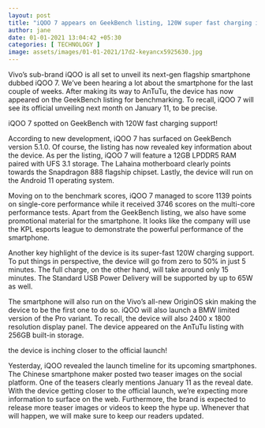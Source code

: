 ```yaml
---
layout: post
title: "iQOO 7 appears on GeekBench listing, 120W super fast charging in tow!"
author: jane 
date: 01-01-2021 13:04:42 +05:30 
categories: [ TECHNOLOGY ] 
image: assets/images/01-01-2021/17d2-keyancx5925630.jpg
---
```

Vivo’s sub-brand iQOO is all set to unveil its next-gen flagship smartphone dubbed iQOO 7. We’ve been hearing a lot about the smartphone for the last couple of weeks. After making its way to AnTuTu, the device has now appeared on the GeekBench listing for benchmarking. To recall, iQOO 7 will see its official unveiling next month on January 11, to be precise.

iQOO 7 spotted on GeekBench with 120W fast charging support!

According to new development, iQOO 7 has surfaced on GeekBench version 5.1.0. Of course, the listing has now revealed key information about the device. As per the listing, iQOO 7 will feature a 12GB LPDDR5 RAM paired with UFS 3.1 storage. The Lahaina motherboard clearly points towards the Snapdragon 888 flagship chipset. Lastly, the device will run on the Android 11 operating system.

Moving on to the benchmark scores, iQOO 7 managed to score 1139 points on single-core performance while it received 3746 scores on the multi-core performance tests. Apart from the GeekBench listing, we also have some promotional material for the smartphone. It looks like the company will use the KPL esports league to demonstrate the powerful performance of the smartphone.

Another key highlight of the device is its super-fast 120W charging support. To put things in perspective, the device will go from zero to 50% in just 5 minutes. The full charge, on the other hand, will take around only 15 minutes. The Standard USB Power Delivery will be supported by up to 65W as well.

The smartphone will also run on the Vivo’s all-new OriginOS skin making the device to be the first one to do so. iQOO will also launch a BMW limited version of the Pro variant. To recall, the device will also 2400 x 1800 resolution display panel. The device appeared on the AnTuTu listing with 256GB built-in storage.

the device is inching closer to the official launch!

Yesterday, iQOO revealed the launch timeline for its upcoming smartphones. The Chinese smartphone maker posted two teaser images on the social platform. One of the teasers clearly mentions January 11 as the reveal date. With the device getting closer to the official launch, we’re expecting more information to surface on the web. Furthermore, the brand is expected to release more teaser images or videos to keep the hype up. Whenever that will happen, we will make sure to keep our readers updated.